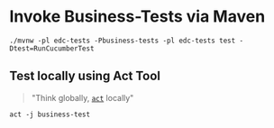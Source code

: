 # Invoke Business-Tests via Maven

```shell
./mvnw -pl edc-tests -Pbusiness-tests -pl edc-tests test -Dtest=RunCucumberTest
```

## Test locally using Act Tool

> "Think globally, [`act`](https://github.com/nektos/act) locally"

```shell
act -j business-test
```
